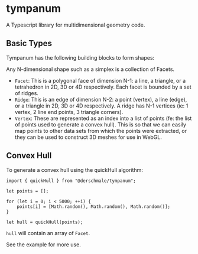 # tympanum
A Typescript library for multidimensional geometry code.


## Basic Types

Tympanum has the following building blocks to form shapes:

Any N-dimensional shape such as a simplex is a collection of Facets.
- `Facet`: This is a polygonal face of dimension N-1: a line, a triangle, or a tetrahedron in 2D, 3D or 4D respectively. 
  Each facet is bounded by a set of ridges.
- `Ridge`: This is an edge of dimension N-2: a point (vertex), a line (edge), or a triangle in 2D, 3D or 4D respectively.
  A ridge has N-1 vertices (ie: 1 vertex, 2 line end points, 3 triangle corners).
- `Vertex`: These are represented as an index into a list of points (fe: the list of points used to generate a convex 
  hull). This is so that we can easily map points to other data sets from which the points were extracted, or they can
  be used to construct 3D meshes for use in WebGL.
  
## Convex Hull

To generate a convex hull using the quickHull algorithm:

```
import { quickHull } from "@derschmale/tympanum";

let points = [];

for (let i = 0; i < 5000; ++i) {  
    points[i] = [Math.random(), Math.random(), Math.random()];
}

let hull = quickHull(points);

```

`hull` will contain an array of `Facet`.

See the example for more use.